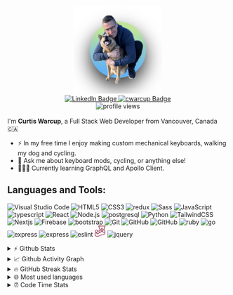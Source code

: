 <div id="header" align="center">
	<a href="https://www.cwarcup.com/">
		<img src="./profile.png" width="200">
	</a>

<div id="badges">
	<a href="https://www.linkedin.com/in/curtiswarcup/">
		<img src="https://img.shields.io/badge/LinkedIn-blue?style=for-the-badge&logo=linkedin&logoColor=white" alt="LinkedIn Badge"/>
	</a>
	<a href="https://www.cwarcup.com/">
		<img src="https://img.shields.io/badge/cwarcup.com-red?style=for-the-badge&logo=swirl&logoColor=white" alt="cwarcup Badge"/>
	</a>
</div>

<a>
	<img src="https://komarev.com/ghpvc/?username=cwarcup&style=flat-square&color=blue" alt="profile views"/>
</a>


<br>
</br>



</div>
I'm <b>Curtis Warcup</b>, a Full Stack Web Developer from Vancouver, Canada 🇨🇦

- ⚡️ In my free time I enjoy making custom mechanical keyboards, walking my dog and cycling.
- 🐶 Ask me about keyboard mods, cycling, or anything else!
- 👨🏼‍💻 Currently learning GraphQL and Apollo Client.

## Languages and Tools:

<p>
  <img title="Visual Studio Code" width="25px" src="https://cdn.jsdelivr.net/gh/devicons/devicon/icons/vscode/vscode-original.svg" />
  <img title="HTML5" width="25px" src="https://cdn.jsdelivr.net/gh/devicons/devicon/icons/html5/html5-original.svg" />
  <img title="CSS3" width="25px" src="https://cdn.jsdelivr.net/gh/devicons/devicon/icons/css3/css3-original.svg" />
  <img title="redux" width="25px" src="https://cdn.jsdelivr.net/gh/devicons/devicon/icons/redux/redux-original.svg" />
  <img title="Sass" width="25px" src="https://cdn.jsdelivr.net/gh/devicons/devicon/icons/sass/sass-original.svg" />
  <img title="JavaScript" width="25px" src="https://cdn.jsdelivr.net/gh/devicons/devicon/icons/javascript/javascript-original.svg" />
  <img title="typescript" width="25px" src="https://cdn.jsdelivr.net/gh/devicons/devicon/icons/typescript/typescript-original.svg" />
  <img title="React" width="25px" src="https://cdn.jsdelivr.net/gh/devicons/devicon/icons/react/react-original.svg" />
  <img title="Node.js" width="25px" src="https://cdn.jsdelivr.net/gh/devicons/devicon/icons/nodejs/nodejs-original.svg" />
  <img title="postgresql" width="25px" src="https://cdn.jsdelivr.net/gh/devicons/devicon/icons/postgresql/postgresql-original.svg" />
  <img title="Python" width="25px" src="https://cdn.jsdelivr.net/gh/devicons/devicon/icons/python/python-original.svg" />
  <img title="TailwindCSS" width="25px" src="https://cdn.jsdelivr.net/gh/devicons/devicon/icons/tailwindcss/tailwindcss-plain.svg" />
  <img title="Nextjs" width="25px" src="https://imgur.com/hPofQoP.png" />
  <img title="Firebase" width="25px" src="https://i.imgur.com/ySmf4g5.png" />
  <img title="bootstrap" width="25px" src="https://img.icons8.com/color/48/000000/bootstrap.png"/>                    
  <img title="Git" width="25px" src="https://cdn.jsdelivr.net/gh/devicons/devicon/icons/git/git-original.svg" />
  <img title="GitHub" width="25px" src="https://user-images.githubusercontent.com/3369400/139448065-39a229ba-4b06-434b-bc67-616e2ed80c8f.png#gh-light-mode-only" />
  <img title="GitHub" width="25px" src="https://user-images.githubusercontent.com/3369400/139447912-e0f43f33-6d9f-45f8-be46-2df5bbc91289.png#gh-dark-mode-only" /> 
  <img title="ruby" width="25px" src="https://cdn.jsdelivr.net/gh/devicons/devicon/icons/ruby/ruby-original.svg" />       
  <img title="go" width="25px" src="https://cdn.jsdelivr.net/gh/devicons/devicon/icons/go/go-original.svg" />       
  <img title="express" width="25px" src="https://cdn.jsdelivr.net/gh/devicons/devicon/icons/express/express-original.svg#gh-light-mode-only" />       
  <img title="express" width="25px" src="https://cdn.jsdelivr.net/gh/devicons/devicon/icons/express/express-original.svg#gh-dark-mode-only" />       
  <img title="eslint" width="25px" src="https://cdn.jsdelivr.net/gh/devicons/devicon/icons/eslint/eslint-original.svg#gh-dark-mode-only" />
  <img title="jets" width="25px" src="https://raw.githubusercontent.com/devicons/devicon/1119b9f84c0290e0f0b38982099a2bd027a48bf1/icons/jest/jest-plain.svg" />
  <img title="jquery" width="25px" src="https://cdn.jsdelivr.net/gh/devicons/devicon/icons/jquery/jquery-original.svg" />
</p>
  
<details>
  <summary>⚡ Github Stats</summary>
  <br>
  <img src="https://github-readme-stats-sooty-eight-60.vercel.app/api?username=cwarcup&show_icons=true&theme=dracula" alt="Curtis Warcups Github Stats" />
</details>

<details>
  <summary>📈 Github Activity Graph</summary>
  <br>
  <img src="https://activity-graph.herokuapp.com/graph?username=Cwarcup&theme=react-dark" alt="Oops, something went wrong with Activity Graph" />
</details>

<details>
  <summary>🔥 GitHub Streak Stats</summary>
  <br>
  <img src="https://github-readme-streak-stats.herokuapp.com/?user=cwarcup&theme=dracula" alt="Curtis Warcup GitHub Streak Stats" />
</details>

<details>
  <summary>🌐 Most used languages</summary>
  <br>
  <img src="https://github-readme-stats-sooty-eight-60.vercel.app/api/top-langs/?username=cwarcup&langs_count=4&theme=dracula" alt="Curtis Warcups most used languages" />
</details>

<details>
<summary>
⏰ Code Time Stats
</summary>
<br>

<!--START_SECTION:waka-->
**I'm an Early 🐤** 

```text
🌞 Morning    281 commits    ███░░░░░░░░░░░░░░░░░░░░░░   13.84% 
🌆 Daytime    1256 commits   ███████████████░░░░░░░░░░   61.87% 
🌃 Evening    490 commits    ██████░░░░░░░░░░░░░░░░░░░   24.14% 
🌙 Night      3 commits      ░░░░░░░░░░░░░░░░░░░░░░░░░   0.15%

```


📊 **This Week I Spent My Time On** 

```text
💬 Programming Languages: 
JavaScript               15 hrs 45 mins      ███████████████░░░░░░░░░░   61.91% 
Markdown                 4 hrs 19 mins       ████░░░░░░░░░░░░░░░░░░░░░   17.01% 
TypeScript               2 hrs 26 mins       ██░░░░░░░░░░░░░░░░░░░░░░░   9.59% 
Go                       42 mins             ░░░░░░░░░░░░░░░░░░░░░░░░░   2.77% 
SQL                      30 mins             ░░░░░░░░░░░░░░░░░░░░░░░░░   2.0%

```


<!--END_SECTION:waka-->

</detail>
